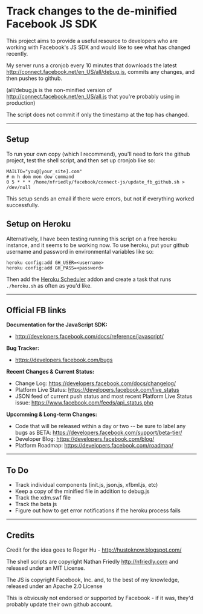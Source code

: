 Track changes to the de-minified Facebook JS SDK
===================================================

This project aims to provide a useful resource to developers who are working with 
Facebook's JS SDK and would like to see what has changed recently. 

My server runs a cronjob every 10 minutes that downloads the latest 
http://connect.facebook.net/en_US/all/debug.js, commits any changes, and then pushes to 
github. 

(all/debug.js is the non-minified version of http://connect.facebook.net/en_US/all.js that 
you're probably using in production)

The script does not commit if only the timestamp at the top has changed.

---

Setup
-----

To run your own copy (which I recommend), you'll need to fork the github project, test the shell script, and then 
set up cronjob like so:

    MAILTO="you@[your_site].com"
    # m h dom mon dow command
    0 5 * * * /home/nfriedly/facebook/connect-js/update_fb_github.sh > /dev/null

This setup sends an email if there were errors, but not if everything worked successfully.

Setup on Heroku
---------------

Alternatively, I have been testing running this script on a free heroku instance, and it seems to be working now.
To use heroku, put your github username and password in environmental variables like so:

    heroku config:add GH_USER=<username>
    heroku config:add GH_PASS=<password>
    
Then add the [Heroku Scheduler](https://addons.heroku.com/scheduler) addon and create a task that runs `./heroku.sh` as often as you'd like.

---

Official FB links
-----------------

**Documentation for the JavaScript SDK:** 

* http://developers.facebook.com/docs/reference/javascript/

**Bug Tracker:** 

* https://developers.facebook.com/bugs 

**Recent Changes & Current Status:**

* Change Log: https://developers.facebook.com/docs/changelog/
* Platform Live Status: https://developers.facebook.com/live_status
* JSON feed of current push status and most recent Platform Live Status issue: https://www.facebook.com/feeds/api_status.php

**Upcomming & Long-term Changes:** 

* Code that will be released within a day or two -- be sure to label any bugs as BETA: https://developers.facebook.com/support/beta-tier/
* Developer Blog: https://developers.facebook.com/blog/
* Platform Roadmap: https://developers.facebook.com/roadmap/

---

To Do
-----

* Track individual components (init.js, json.js, xfbml.js, etc)
* Keep a copy of the minified file in addition to debug.js
* Track the xdm.swf file
* Track the beta js
* Figure out how to get error notifications if the heroku process fails

---

Credits
-------

Credit for the idea goes to Roger Hu - http://hustoknow.blogspot.com/

The shell scripts are copyright Nathan Friedly http://nfriedly.com and released under an MIT License.

The JS is copyright Facebook, Inc. and, to the best of my knowledge, released under an Apache 2.0 License

This is obviously not endorsed or supported by Facebook - if it was, they'd probably update their own github account.